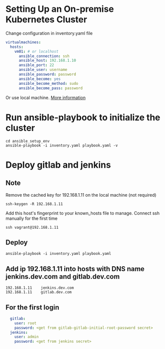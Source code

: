# Setting Up an On-premise Kubernetes Cluster 
Change configuration in inventory.yaml file

```yaml
virtualmachines:
  hosts:
    vm01: # or localhost
      ansible_connection: ssh
      ansible_host: 192.168.1.10
      ansible_port: 22
      ansible_user: username
      ansible_password: password
      ansible_become: yes 
      ansible_become_method: sudo
      ansible_become_pass: password
```
Or use local machine. [More information](https://docs.ansible.com/ansible/latest/inventory_guide/intro_inventory.html)

# Run ansible-playbook to initialize the cluster
```shell
cd ansible_setup_env
ansible-playbook -i inventory.yaml playbook.yaml -v
```

# Deploy gitlab and jenkins

## Note 
  
Remove the cached key for 192.168.1.11 on the local machine (not required)
```
ssh-keygen -R 192.168.1.11
```

Add this host's fingerprint to your known_hosts file to manage. Connect ssh manually for the first time
```
ssh vagrant@192.168.1.11 
```

## Deploy
```shell
ansible-playbook -i inventory.yaml playbook.yaml
```

## Add ip 192.168.1.11 into hosts with DNS name jenkins.dev.com and gitlab.dev.com  
```text
192.168.1.11	jenkins.dev.com
192.168.1.11 	gitlab.dev.com
```

## For the first login
```yaml
  gitlab:
    user: root
    password: <get from gitlab-gitlab-initial-root-password secret>
  jenkins: 
    user: admin
    password: <get from jenkins secret>
```